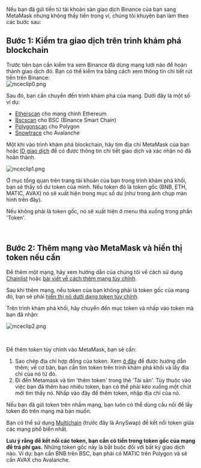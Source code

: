 Nếu bạn đã gửi tiền từ tài khoản sàn giao dịch Binance của bạn sang MetaMask nhưng không thấy tiền trong ví, chúng tôi khuyên bạn làm theo các bước sau:


**Bước 1: Kiểm tra giao dịch trên trình khám phá blockchain**
-------------------------------------------------------------


Trước tiên bạn cần kiểm tra xem Binance đã dùng mạng lưới nào để hoàn thành giao dịch đó. Bạn có thể kiểm tra bằng cách xem thông tin chi tiết rút tiền trên Binance:  
![mceclip0.png](https://support.metamask.io/hc/article_attachments/4416068979483/mceclip0.png)


Sau đó, bạn cần chuyển đến trình khám phá của mạng. Dưới đây là một số ví dụ:


* [Etherscan](https://etherscan.io/) cho mạng chính Ethereum
* [Bscscan](https://bscscan.com/) cho BSC (Binance Smart Chain)
* [Polygonscan](https://polygonscan.com/) cho Polygon
* [Snowtrace](https://snowtrace.io/) cho Avalanche


Một khi vào trình khám phá blockchain, hãy tìm địa chỉ MetaMask của bạn hoặc [ID giao dịch](https://support.metamask.io/hc/en-us/articles/4413442094235) để có được thông tin chi tiết giao dịch và xác nhận nó đã hoàn thành.


![mceclip1.png](https://support.metamask.io/hc/article_attachments/4416075037595/mceclip1.png)


Ở mục tổng quan trên trang tài khoản của bạn trong trình khám phá khối, bạn sẽ thấy số dư token của mình. Nếu token đó là token gốc (BNB, ETH, MATIC, AVAX) nó sẽ xuất hiện trong mục số dư (như trong ảnh chụp màn hình trên đây).


Nếu không phải là token gốc, nó sẽ xuất hiện ở menu thả xuống trong phần 'Token'.


 


**Bước 2: Thêm mạng vào MetaMask và hiển thị token nếu cần**
------------------------------------------------------------


Để thêm một mạng, hãy xem hướng dẫn của chúng tôi về cách sử dụng [Chainlist](https://support.metamask.io/hc/en-us/articles/360058992772-Add-a-network-using-Chainlist-Extension-or-Mobile-) hoặc [bài viết về cách thêm mạng tùy chỉnh](https://support.metamask.io/hc/en-us/articles/360043227612-How-to-add-a-custom-network-RPC).


Sau khi thêm mạng, nếu token của bạn không phải là token gốc của mạng đó, bạn sẽ phải [hiển thị nó dưới dạng token tùy chỉnh](https://support.metamask.io/hc/en-us/articles/360015489031-How-to-add-unlisted-tokens-custom-tokens-in-MetaMask). 


Trên trình khám phá khối, hãy chuyển đến mục token và nhấp vào token mà bạn đã nhận: 


![mceclip2.png](https://support.metamask.io/hc/article_attachments/4416075047451/mceclip2.png)


 


Để thêm token tùy chỉnh vào MetaMask, bạn sẽ cần:


1. Sao chép địa chỉ hợp đồng của token. Xem [ở đây](https://support.metamask.io/hc/en-us/articles/360015488811-What-is-a-Token-Contract-Address-) để được hướng dẫn thêm; về cơ bản, bạn cần tìm token trên trình khám phá khối và lấy địa chỉ của nó từ đó.
2. Đi đến Metamask và tìm 'thêm token' trong thẻ 'Tài sản'. Tùy thuộc vào việc bạn đã thêm bao nhiêu token, bạn có thể phải kéo xuống một chút mới tìm thấy nó. Nhấp vào đây để thêm token, nhập địa chỉ của nó.


Nếu bạn đã gửi token trên nhầm mạng, bạn luôn có thể dùng cầu nối để lấy token đó trên mạng mà bạn muốn.


Bạn có thể sử dụng [Multichain](https://multichain.org/) (trước đây là AnySwap) để kết nối token giữa các mạng phổ biến nhất.


**Lưu ý rằng để kết nối các token, bạn cần có tiền trong token gốc của mạng để trả phí gas.** Những token gốc này là bắt buộc đối với bất kỳ giao dịch nào. Ví dụ: bạn cần BNB trên BSC, bạn phải có MATIC trên Polygon và sẽ cần AVAX cho Avalanche. 

